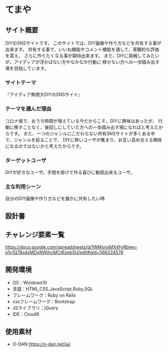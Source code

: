 # てまや

## サイト概要
DIYのSNSサイトです。
このサイトでは、DIY画像や作り方などを共有する事が出来ます。
共有する事で、いいね機能やコメント機能を通して、客観的な評価を貰え、
さらに作りたくなる事が期待出来ます。
また、DIYに挑戦してみたいが、アイディアが浮かばない方やなかなか行動に
移せない方への一歩踏み出す場を目指しています。

### サイトテーマ
『アイディア無限大DIYのSNSサイト』

### テーマを選んだ理由
コロナ禍で、おうち時間が増えている今だからこそ、DIYに興味はあったが、
行動に移すことなく、後回しにしていた方への一歩踏み出す場になればと考えたからです。
また、一つのジャンルにこだわらない共有SNSサイトが多くある中で、ジャンルを絞ることで、
DIYに熱いユーザが集まり、お互い高め合える関係になるのではないかと考えたからです。

### ターゲットユーザ
DIYが好きなユーザ。手間を掛けて作る喜びに動揺出来るユーザ。

### 主な利用シーン
自分のDIY画像や作り方などを誰かに共有したい時

## 設計書


## チャレンジ要素一覧
https://docs.google.com/spreadsheets/d/1WMonxMX4fyRbjwy-p1y1Q78xdxMDyNWjhcMCtRzebSU/edit#gid=566224576

## 開発環境
- OS：Windows10
- 言語：HTML,CSS,JavaScript,Ruby,SQL
- フレームワーク：Ruby on Rails
- cssフレームワーク：Bootstrap
- JSライブラリ：jQuery
- IDE：Cloud9

## 使用素材
- O-DAN https://o-dan.net/ja/
